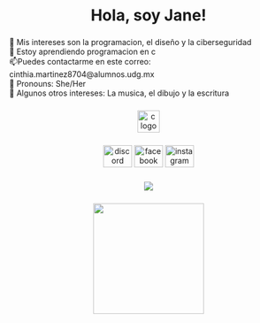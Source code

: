 <h1 align="center">Hola, soy Jane!</h1>

###

<p align="left">🍄 Mis intereses son la programacion, el diseño y la ciberseguridad<br>🌱 Estoy aprendiendo programacion en c<br>📫Puedes contactarme en este correo: cinthia.martinez8704@alumnos.udg.mx<br>🍉 Pronouns: She/Her<br>🎹 Algunos otros intereses: La musica, el dibujo y la escritura</p>

###

<div align="center">
  <img src="https://cdn.jsdelivr.net/gh/devicons/devicon/icons/c/c-original.svg" height="40" alt="c logo"  />
</div>

###

<div align="center">
  <img src="https://raw.githubusercontent.com/maurodesouza/profile-readme-generator/master/src/assets/icons/social/discord/default.svg" width="52" height="40" alt="discord logo"  />
  <img src="https://raw.githubusercontent.com/maurodesouza/profile-readme-generator/master/src/assets/icons/social/facebook/default.svg" width="52" height="40" alt="facebook logo"  />
  <img src="https://raw.githubusercontent.com/maurodesouza/profile-readme-generator/master/src/assets/icons/social/instagram/default.svg" width="52" height="40" alt="instagram logo"  />
</div>

###

<div align="center">
  <img src="https://profile-counter.glitch.me/LostJane/count.svg?"  />
</div>

###

<div align="center">
  <img height="200" src="https://imgflip.com/gif/9a5rro"  />
</div>

###

